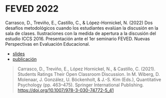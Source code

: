 
# FEVED 2022

Carrasco, D., Treviño, E., Castillo, C., & López-Hornickel, N. (2022)
Dos desafíos metodológicos cuando los estudiantes evalúan la discusión
en la sala de clases. Ilustraciones con la medida de apertura a la
discusión del estudio ICCS 2016. Presentación ante el 1er seminario
FEVED. Nuevas Perspectivas en Evaluación Educacional.

-   [slides](https://www.dropbox.com/s/ost2oxo0zcocgn1/feved_2022_opd_04.pdf?dl=1)
-   [publicación](https://link.springer.com/chapter/10.1007/978-3-030-74772-5_41)

> Carrasco, D., Treviño, E., López Hornickel, N., & Castillo, C. (2021).
> Students Ratings Their Open Classroom Discussion. In M. Wiberg, D.
> Molenaar, J. González, U. Böckenholt, & J.-S. Kim (Eds.), Quantitative
> Psychology (pp. 463–475). Springer International Publishing.
> <https://doi.org/10.1007/978-3-030-74772-5_41>
